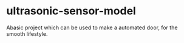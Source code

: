 # ultrasonic-sensor-model
Abasic project which can be used to make a automated door, for the smooth lifestyle.
